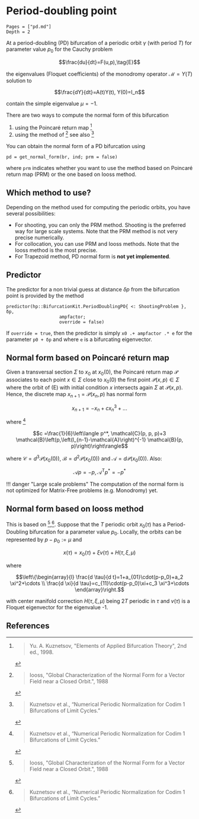 # Period-doubling point

```@contents
Pages = ["pd.md"]
Depth = 2
```

At a period-doubling (PD) bifurcation of a periodic orbit $\gamma$ (with period $T$) for parameter value $p_0$ for the Cauchy problem 

$$\frac{du}{dt}=F(u,p),\tag{E}$$

the eigenvalues (Floquet coefficients) of the monodromy operator $\mathcal M=Y(T)$ solution to

$$\frac{dY}{dt}=A(t)Y(t), Y(0)=I_n$$

contain the simple eigenvalue $\mu=-1$.

There are two ways to compute the normal form of this bifurcation

1. using the Poincaré return map [^Kuznetsov]
2. using the method of [^Iooss] see also [^Kuz2]

You can obtain the normal form of a PD bifurcation using 

```
pd = get_normal_form(br, ind; prm = false)
```

where `prm` indicates whether you want to use the method based on Poincaré return map (PRM) or the one based on Iooss method.

## Which method to use?

Depending on the method used for computing the periodic orbits, you have several possibilities:

- For shooting, you can only the PRM method. Shooting is the preferred way for large scale systems. Note that the PRM method is not very precise numerically.
- For collocation, you can use PRM and Iooss methods. Note that the Iooss method is the most precise.
- For Trapezoid method, PD normal form is **not yet implemented**.

## Predictor

The predictor for a non trivial guess at distance $\delta p$ from the bifurcation point is provided by the method

```@docs
predictor(hp::BifurcationKit.PeriodDoublingPO{ <: ShootingProblem }, δp, 
                    ampfactor; 
                    override = false)
```

If `override = true`, then the predictor is simply `x0 .+ ampfactor .* e` for the parameter `p0 + δp` and where `e` is a bifurcating eigenvector.

## Normal form based on Poincaré return map

Given a transversal section $\Sigma$ to $x_0$ at $x_0(0)$, the Poincaré return map $\mathcal P$ associates to each point $x\in\Sigma$ close to $x_0(0)$ the first point $\mathcal P(x,p)\in\Sigma$ where the orbit of (E) with initial condition $x$ intersects again $\Sigma$ at $\mathcal P(x,p)$. Hence, the discrete map $x_{n+1}=\mathcal P(x_n,p)$ has normal form

$$x_{n+1} = -x_n + cx_n^3 + ...$$

where [^Kuz2]

$$c =\frac{1}{6}\left\langle p^*, \mathcal{C}(p, p, p)+3 \mathcal{B}\left(p,\left(I_{n-1}-\mathcal{A}\right)^{-1} \mathcal{B}(p, p)\right)\right\rangle$$

where $\mathcal C=d^3\mathcal P(x_0(0))$, $\mathcal B = d^2\mathcal P(x_0(0))$ and $\mathcal A = d\mathcal P(x_0(0))$. Also:

$$\mathcal{A} p=-p, \mathcal{A}^{\mathrm{T}} p^*=-p^*$$

!!! danger "Large scale problems"
    The computation of the normal form is not optimized for Matrix-Free problems (e.g. Monodromy) yet.

## Normal form based on Iooss method

This is based on [^Iooss],[^Kuz2]. Suppose that the $T$ periodic orbit $x_0(\tau)$ has a Period-Doubling bifurcation for a parameter value $p_0$.
Locally, the orbits can be represented by $p-p_0:=\mu$ and

$$x(\tau) = x_0(\tau)+\xi v(\tau)+H(\tau, \xi, \mu)$$

where 

$$\left\{\begin{array}{l}
\frac{d \tau}{d t}=1+a_{01}\cdot(p-p_0)+a_2 \xi^2+\cdots \\
\frac{d \xi}{d \tau}=c_{11}\cdot(p-p_0)\xi+c_3 \xi^3+\cdots
\end{array}\right.$$

with center manifold correction $H(\tau, \xi, \mu)$ being $2T$ periodic in $\tau$ and $v(\tau)$ is a Floquet eigenvector for the eigenvalue -1.


## References

[^Kuznetsov]: > Yu. A. Kuznetsov, "Elements of Applied Bifurcation Theory", 2nd ed., 1998.

[^Kuz2]: > Kuznetsov et al., “Numerical Periodic Normalization for Codim 1 Bifurcations of Limit Cycles.”

[^Iooss]: > Iooss, "Global Characterization of the Normal Form for a Vector Field near a Closed Orbit.", 1988